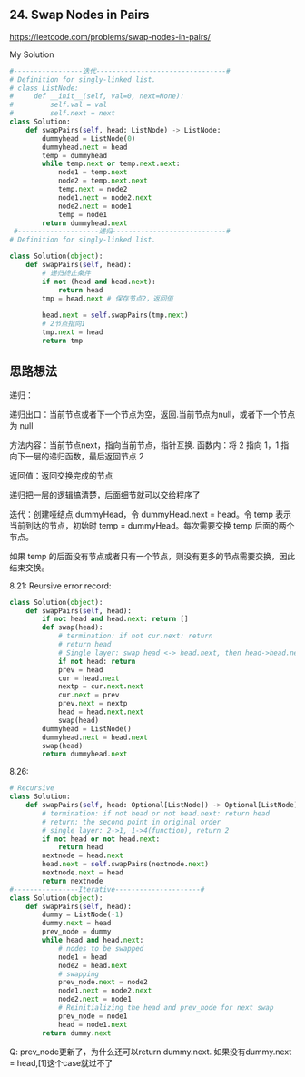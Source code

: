 ## 24. Swap Nodes in Pairs

https://leetcode.com/problems/swap-nodes-in-pairs/

My Solution

```python
#-----------------迭代--------------------------------#
# Definition for singly-linked list.
# class ListNode:
#     def __init__(self, val=0, next=None):
#         self.val = val
#         self.next = next
class Solution:
    def swapPairs(self, head: ListNode) -> ListNode:
        dummyhead = ListNode(0)
        dummyhead.next = head
        temp = dummyhead
        while temp.next or temp.next.next:
            node1 = temp.next
            node2 = temp.next.next
            temp.next = node2
            node1.next = node2.next
            node2.next = node1
            temp = node1
        return dummyhead.next
 #--------------------递归----------------------------#
# Definition for singly-linked list.

class Solution(object):
    def swapPairs(self, head):
        # 递归终止条件
        if not (head and head.next):
            return head
        tmp = head.next # 保存节点2，返回值
        
        head.next = self.swapPairs(tmp.next)
        # 2节点指向1
        tmp.next = head
        return tmp
```

## 思路想法
递归：

递归出口：当前节点或者下一个节点为空，返回.当前节点为null，或者下一个节点为 null

方法内容：当前节点next，指向当前节点，指针互换. 函数内：将 2 指向 1，1 指向下一层的递归函数，最后返回节点 2

返回值：返回交换完成的节点

递归把一层的逻辑搞清楚，后面细节就可以交给程序了

迭代：创建哑结点 dummyHead，令 dummyHead.next = head。令 temp 表示当前到达的节点，初始时 temp = dummyHead。每次需要交换 temp 后面的两个节点。

如果 temp 的后面没有节点或者只有一个节点，则没有更多的节点需要交换，因此结束交换。

8.21:
Reursive error record:
```python
class Solution(object):
    def swapPairs(self, head):
        if not head and head.next: return []
        def swap(head):
            # termination: if not cur.next: return 
            # return head
            # Single layer: swap head <-> head.next, then head->head.next.next
            if not head: return
            prev = head
            cur = head.next
            nextp = cur.next.next
            cur.next = prev
            prev.next = nextp
            head = head.next.next
            swap(head)
        dummyhead = ListNode()
        dummyhead.next = head.next
        swap(head)
        return dummyhead.next
```
8.26:

```python
# Recursive
class Solution:
    def swapPairs(self, head: Optional[ListNode]) -> Optional[ListNode]:
        # termination: if not head or not head.next: return head
        # return: the second point in original order
        # single layer: 2->1, 1->4(function), return 2
        if not head or not head.next:
            return head
        nextnode = head.next
        head.next = self.swapPairs(nextnode.next)
        nextnode.next = head
        return nextnode
#----------------Iterative---------------------#
class Solution(object):
    def swapPairs(self, head):  
        dummy = ListNode(-1)
        dummy.next = head
        prev_node = dummy
        while head and head.next:
            # nodes to be swapped
            node1 = head
            node2 = head.next
            # swapping
            prev_node.next = node2
            node1.next = node2.next
            node2.next = node1
            # Reinitializing the head and prev_node for next swap
            prev_node = node1
            head = node1.next
        return dummy.next
```
Q: prev_node更新了，为什么还可以return dummy.next. 如果没有dummy.next = head,[1]这个case就过不了

